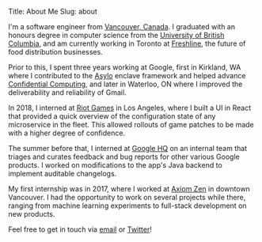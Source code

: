 Title: About Me
Slug: about

I'm a software engineer from [Vancouver, Canada](https://en.wikipedia.org/wiki/Vancouver). I graduated with an honours degree in computer science from the [University of British Columbia](https://www.ubc.ca), and am currently working in Toronto at [Freshline](https://freshline.io), the future of food distribution businesses.

Prior to this, I spent three years working at Google, first in Kirkland, WA where I contributed to the [Asylo](https://asylo.dev) enclave framework and helped advance [Confidential Computing](https://cloud.google.com/confidential-computing), and later in Waterloo, ON where I improved the deliverability and reliability of Gmail.

In 2018, I interned at [Riot Games](https://www.riotgames.com) in Los Angeles, where I built a UI in React that provided a quick overview of the configuration state of any microservice in the fleet. This allowed rollouts of game patches to be made with a higher degree of confidence.

The summer before that, I interned at [Google HQ](https://careers.google.com/locations/mountain-view/) on an internal team that triages and curates feedback and bug reports for other various Google products. I worked on modifications to the app's Java backend to implement auditable changelogs.

My first internship was in 2017, where I worked at [Axiom Zen](https://www.axiomzen.co) in downtown Vancouver. I had the opportunity to work on several projects while there, ranging from machine learning experiments to full-stack development on new products.

Feel free to get in touch via [email](mailto:me@kevinyap.ca) or [Twitter](https://twitter.com/iKevinY)!
